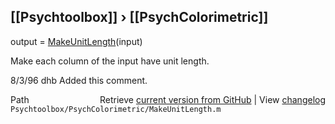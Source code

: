 ## [[Psychtoolbox]] &#8250; [[PsychColorimetric]]

output = [MakeUnitLength](MakeUnitLength)(input)  
  
Make each column of the input have unit length.  
  
8/3/96  dhb  Added this comment.  




<div class="code_header" style="text-align:right;">
  <span style="float:left;">Path&nbsp;&nbsp;</span> <span class="counter">Retrieve <a href=
  "https://raw.github.com/Psychtoolbox-3/Psychtoolbox-3/beta/Psychtoolbox/PsychColorimetric/MakeUnitLength.m">current version from GitHub</a> | View <a href=
  "https://github.com/Psychtoolbox-3/Psychtoolbox-3/commits/beta/Psychtoolbox/PsychColorimetric/MakeUnitLength.m">changelog</a></span>
</div>
<div class="code">
  <code>Psychtoolbox/PsychColorimetric/MakeUnitLength.m</code>
</div>

